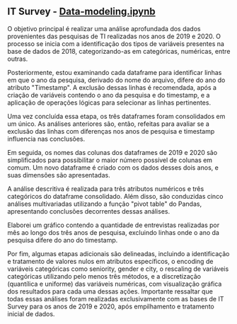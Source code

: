## IT Survey - [Data-modeling.ipynb]()

O objetivo principal é realizar uma análise aprofundada dos dados provenientes das pesquisas de TI realizadas nos anos de 2019 e 2020. O processo se inicia com a identificação dos tipos de variáveis presentes na base de dados de 2018, categorizando-as em categóricas, numéricas, entre outras. 

Posteriormente, estou examinando cada dataframe para identificar linhas em que o ano da pesquisa, derivado do nome do arquivo, difere do ano do atributo "Timestamp". A exclusão dessas linhas é recomendada, após a criação de variáveis contendo o ano da pesquisa e do timestamp, e a aplicação de operações lógicas para selecionar as linhas pertinentes. 

Uma vez concluída essa etapa, os três dataframes foram consolidados em um único. As análises anteriores são, então, refeitas para avaliar se a exclusão das linhas com diferenças nos anos de pesquisa e timestamp influencia nas conclusões. 

Em seguida, os nomes das colunas dos dataframes de 2019 e 2020 são simplificados para possibilitar o maior número possível de colunas em comum. Um novo dataframe é criado com os dados desses dois anos, e suas dimensões são apresentadas. 

A análise descritiva é realizada para três atributos numéricos e três categóricos do dataframe consolidado. Além disso, são conduzidas cinco análises multivariadas utilizando a função "pivot table" do Pandas, apresentando conclusões decorrentes dessas análises. 

Elaborei um gráfico contendo a quantidade de entrevistas realizadas por mês ao longo dos três anos de pesquisa, excluindo linhas onde o ano da pesquisa difere do ano do timestamp. 

Por fim, algumas etapas adicionais são delineadas, incluindo a identificação e tratamento de valores nulos em atributos específicos, o encoding de variáveis categóricas como seniority, gender e city, o rescaling de variáveis categóricas utilizando pelo menos três métodos, e a discretização (quantílica e uniforme) das variáveis numéricas, com visualização gráfica dos resultados para cada uma dessas ações. Importante ressaltar que todas essas análises foram realizadas exclusivamente com as bases de IT Survey para os anos de 2019 e 2020, após empilhamento e tratamento inicial de dados. 